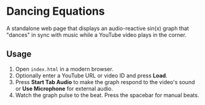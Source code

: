 # Dancing Equations

A standalone web page that displays an audio-reactive sin(x) graph that "dances" in sync with music while a YouTube video plays in the corner.

## Usage
1. Open `index.html` in a modern browser.
2. Optionally enter a YouTube URL or video ID and press **Load**.
3. Press **Start Tab Audio** to make the graph respond to the video's sound or **Use Microphone** for external audio.
4. Watch the graph pulse to the beat. Press the spacebar for manual beats.
